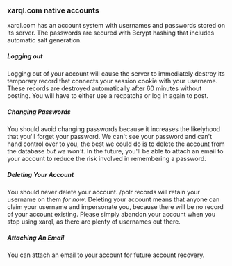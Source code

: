 ### xarql.com native accounts
xarql.com has an account system with usernames and passwords stored on its server. The passwords are secured with Bcrypt hashing that includes automatic salt generation.
##### Logging out
Logging out of your account will cause the server to immediately destroy its temporary record that connects your session cookie with your username. These records are destroyed automatically after 60 minutes without posting. You will have to either use a recpatcha or log in again to post.
##### Changing Passwords
You should avoid changing passwords because it increases the likelyhood that you'll forget your password. We can't see your password and can't hand control over to you, the best we could do is to delete the account from the database _but we won't_. In the future, you'll be able to attach an email to your account to reduce the risk involved in remembering a password.
##### Deleting Your Account
You should never delete your account. /polr records will retain your username on them _for now_. Deleting your account means that anyone can claim your username and impersonate you, because there will be no record of your account existing. Please simply abandon your account when you stop using xarql, as there are plenty of usernames out there.
##### Attaching An Email
You can attach an email to your account for future account recovery.

